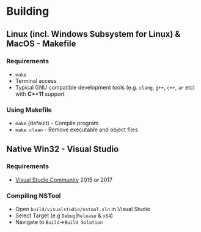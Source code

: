 # Building
## Linux (incl. Windows Subsystem for Linux) & MacOS - Makefile
### Requirements
* `make`
* Terminal access
* Typical GNU compatible development tools (e.g. `clang`, `g++`, `c++`, `ar` etc) with __C++11__ support

### Using Makefile
* `make` (default) - Compile program
* `make clean` - Remove executable and object files

## Native Win32 - Visual Studio
### Requirements
* [Visual Studio Community](https://visualstudio.microsoft.com/vs/community/) 2015 or 2017

### Compiling NSTool
* Open `build/visualstudio/nstool.sln` in Visual Studio
* Select Target (e.g `Debug`|`Release` & `x64`)
* Navigate to `Build`->`Build Solution`